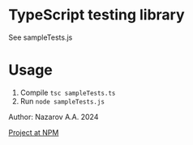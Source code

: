 TypeScript testing library 
===

See sampleTests.js

Usage
===
1) Compile `tsc sampleTests.ts`
2) Run `node sampleTests.js`

Author: Nazarov A.A. 2024

[Project at NPM](https://www.npmjs.com/package/nzt-ts)
